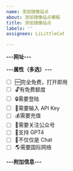 ```yaml
---
name: 添加镜像站点
about: 添加镜像站点模板
title: 添加镜像站点
labels: ''
assignees: LiLittleCat

---
```


**---网址---**

<!-- 此行下面写网址-->

<!-- 此行上面写网址-->

**---属性（多选）---**

<!-- 将 [ ] 改为 [x] 即为选中 -->

- [ ] 🆓完全免费，打开即用
- [ ] 🔓有免费额度
- [ ] 🔒需要登陆
- [ ] 🔑需要输入 API Key
- [ ] 💰需要充值
- [ ] 👀需要关注公众号
- [ ] 💪支持 GPT4
- [ ] 🧰不仅仅是 Chat
- [ ] 🌎需要国际网络

**---附加信息---**
